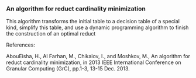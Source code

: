 
### An algorithm for reduct cardinality minimization

This algorithm transforms the initial table to a decision table of a special kind, simplify this table, and use a dynamic programming algorithm to finish the construction of an optimal reduct

References:

AbouEisha, H., Al Farhan, M., Chikalov, I., and Moshkov, M., An algorithm for reduct cardinality minimization, in 2013 IEEE International Conference on Granular Computing (GrC), pp.1-3, 13-15 Dec. 2013.

